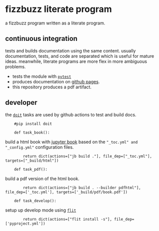 # fizzbuzz literate program

a fizzbuzz program written as a literate program.

## continuous integration

tests and builds documentation using the same content. usually documentation, tests, and code are separated which is useful for mature ideas. meanwhile, literate programs are more flex in more ambiguous problems.

* tests the module with [`pytest`][pytest]
* produces documentation on [github pages].
* this repository produces a pdf artifact.

## developer

the [`doit`][doit] tasks are used by github actions to test and build docs.

        #pip install doit 
        
        def task_book():

build a html book with [jupyter book] based on the `"_toc.yml" and "_config.yml"` configuration files.

            return dict(actions=["jb build ."], file_dep=["_toc.yml"], targets=["_build/html"])

        def task_pdf():

build a pdf version of the html book.

            return dict(actions=["jb build . --builder pdfhtml"], file_dep=['_toc.yml'], targets=['_build/pdf/book.pdf'])

        def task_develop():

setup up develop mode using [`flit`][flit]

            return dict(actions=["flit install -s"], file_dep=['pyproject.yml'])

[jupyter book]: #
[flit]: #
[doit]: #
[pytest]: #
[github pages]: #